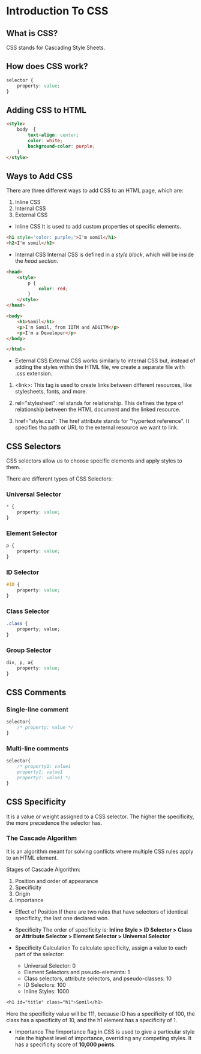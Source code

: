 # Introduction To CSS

## What is CSS?
CSS stands for Cascading Style Sheets.

## How does CSS work?
```css
selector {
    property: value;
}
```

## Adding CSS to HTML
```html
<style>
    body  {
        text-align: center;
        color: white;
        background-color: purple;
    }
</style>
```

## Ways to Add CSS
There are three different ways to add CSS to an HTML page, which are:
1. Inline CSS
2. Internal CSS
3. External CSS

- Inline CSS
It is used to add custom properties ot specific elements.
```html
<h1 style="color: purple;">I'm somil</h1>
<h2>I'm somil</h2>
```

- Internal CSS
Internal CSS is defined in a <em>style block</em>, which will be inside the <em>head section</em>.

```html
<head>
    <style>
        p {
            color: red;
        }
    </style>
</head>

<body>
    <h1>Somil</h1>
    <p>I'm Somil, from IITM and ADGITM</p>
    <p>I'm a Developer</p>
</body>

</html>
```

- External CSS
External CSS works similarly to internal CSS but, instead of adding the styles within the HTML file, we create a separate file with .css extension.

1. &lt;link&gt;: This tag is used to create links between different resources, like stylesheets, fonts, and more.

2. rel="stylesheet": rel stands for relationship. This defines the type of relationship between the HTML document and the linked resource. 

3. href="style.css": The href attribute stands for "hypertext reference". It specifies tha path or URL to the external resource we want to link.

## CSS Selectors
CSS selectors allow us to choose specific elements and apply styles to them.

There are different types of CSS Selectors:

### Universal Selector
```css
* {
    property: value;
}
```

### Element Selector
```css
p {
    property: value;
}
```

### ID Selector
```css
#ID {
    property: value;
}
```

### Class Selector
```css
.class {
    property; value;
}
```

### Group Selector
```css
div, p, a{
    property: value;
}
```

## CSS Comments
### Single-line comment
```css
selector{
    /* property: value */
}
```

### Multi-line comments
```css
selector{
    /* property1: value1
    property1: value1
    property1: value1 */
}
```

## CSS Specificity
It is a value or weight assigned to a CSS selector. The higher the specificity, the more precedence the selector has.

### The Cascade Algorithm
It is an algorithm meant for solving conflicts where multiple CSS rules apply to an HTML element.

Stages of Cascade Algorithm:
1. Position and order of appearance
2. Specificity
3. Origin
4. Importance

- Effect of Position
If there are two rules that have selectors of identical specificity, the last one declared won.

- Specificity
The order of specificity is:
<b>Inline Style > ID Selector > Class or Attribute Selector > Element Selector > Universal Selector</b>

- Specificity Calculation
To calculate specificity, assign a value to each part of the selector:
    - Universal Selector: 0
    - Element Selectors and pseudo-elements: 1
    - Class selectors, attribute selectors, and pseudo-classes: 10
    - ID Selectors: 100
    - Inline Styles: 1000

```css
<h1 id="title" class="h1">Somil</h1>
```

Here the specificity value will be 111, because ID has a specificity of 100, the class has a specificity of 10, and the h1 element has a specificity of 1.

- Importance
The !importance flag in CSS is used to give a particular style rule the highest level of importance, overriding any competing styles. It has a specificity score of <b>10,000 points</b>.


